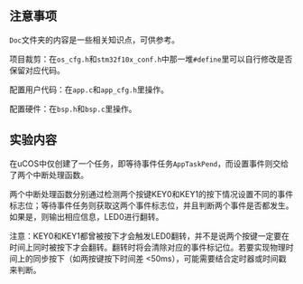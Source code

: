 ## 注意事项

`Doc`文件夹的内容是一些相关知识点，可供参考。

项目裁剪：在`os_cfg.h`和`stm32f10x_conf.h`中那一堆`#define`里可以自行修改是否保留对应代码。

配置用户代码：在`app.c`和`app_cfg.h`里操作。

配置硬件：在`bsp.h`和`bsp.c`里操作。

## 实验内容

在uCOS中仅创建了一个任务，即等待事件任务`AppTaskPend`，而设置事件则交给了两个中断处理函数。

两个中断处理函数分别通过检测两个按键KEY0和KEY1的按下情况设置不同的事件标志位；等待事件任务则获取这两个事件标志位，并且判断两个事件是否都发生。如果是，则输出相应信息，LED0进行翻转。

注意：KEY0和KEY1都曾被按下才会触发LED0翻转，并不是说两个按键一定要在时间上同时被按下才会翻转。翻转时将会清除对应的事件标记位。若要实现物理时间上的同步按下（如两按键按下时间差 <50ms），可能需要结合定时器或时间戳来判断。



